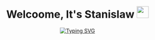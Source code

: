 <h1 align="center">Welcoome, It's Stanislaw
<img src="https://github.com/blackcater/blackcater/raw/main/images/Hi.gif" height="32"/></h1>
<div align="center"><a href="https://git.io/typing-svg"><img src="https://readme-typing-svg.herokuapp.com?font=Fira+Code&pause=1000&color=B28AF7&background=3F414CC6&center=true&vCenter=true&width=435&lines=Student+from+Saint-Petersburg" alt="Typing SVG" /></a></div>
